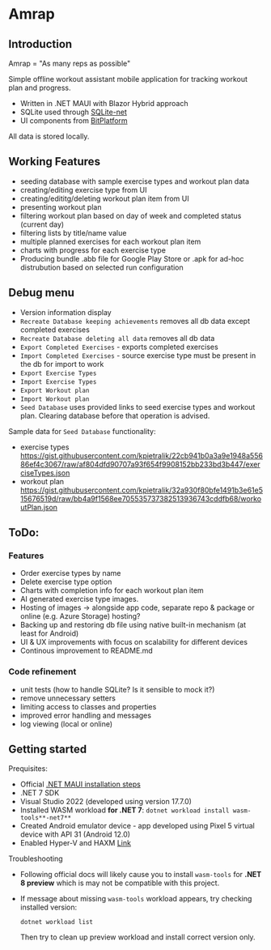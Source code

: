 ﻿# Amrap
## Introduction
Amrap = "As many reps as possible"

Simple offline workout assistant mobile application for tracking workout plan and progress.

- Written in .NET MAUI with Blazor Hybrid approach
- SQLite used through [SQLite-net](https://github.com/praeclarum/sqlite-net)
- UI components from [BitPlatform](https://components.bitplatform.dev/)

All data is stored locally. 

## Working Features
- seeding database with sample exercise types and workout plan data
- creating/editing exercise type from UI
- creating/edititg/deleting workout plan item from UI
- presenting workout plan
- filtering workout plan based on day of week and completed status (current day)
- filtering lists by title/name value
- multiple planned exercises for each workout plan item
- charts with progress for each exercise type
- Producing bundle .abb file for Google Play Store or .apk for ad-hoc distrubution based on selected run configuration

## Debug menu 
- Version information display
- `Recreate Database keeping achievements` removes all db data except completed exercises
- `Recreate Database deleting all data` removes all db data
- `Export Completed Exercises` - exports completed exercises
- `Import Completed Exercises` - source exercise type must be present in the db for import to work
- `Export Exercise Types`
- `Import Exercise Types`
- `Export Workout plan`
- `Import Workout plan`
- `Seed Database` uses provided links to seed exercise types and workout plan. Clearing database before that operation is advised.

Sample data for `Seed Database` functionality:
- exercise types 
  https://gist.githubusercontent.com/kpietralik/22cb941b0a3a9e1948a55686ef4c3067/raw/af804dfd90707a93f654f9908152bb233bd3b447/exerciseTypes.json
- workout plan
  https://gist.githubusercontent.com/kpietralik/32a930f80bfe1491b3e61e515676519d/raw/bb4a9f1568ee705535737382513936743cddfb68/workoutPlan.json

## ToDo:
### Features
- Order exercise types by name
- Delete exercise type option
- Charts with completion info for each workout plan item
- AI generated exercise type images.
- Hosting of images -> alongside app code, separate repo & package or online (e.g. Azure Storage) hosting?
- Backing up and restoring db file using native built-in mechanism (at least for Android)
- UI & UX improvements with focus on scalability for different devices
- Continous improvement to README.md

### Code refinement 
- unit tests (how to handle SQLite? Is it sensible to mock it?)
- remove unnecessary setters
- limiting access to classes and properties
- improved error handling and messages
- log viewing (local or online)

## Getting started
Prequisites:
- Official [.NET MAUI installation steps](https://learn.microsoft.com/en-us/dotnet/maui/get-started/installation?tabs=vswin)
- .NET 7 SDK 
- Visual Studio 2022 (developed using version 17.7.0)
- Installed WASM workload **for .NET 7**: `dotnet workload install wasm-tools**-net7**`
- Created Android emulator device - app developed using Pixel 5 virtual device with API 31 (Android 12.0)
- Enabled Hyper-V and HAXM [Link](https://learn.microsoft.com/en-gb/xamarin/android/get-started/installation/android-emulator/hardware-acceleration?tabs=vswin)

Troubleshooting
- Following official docs will likely cause you to install `wasm-tools` for **.NET 8 preview** which is may not be compatible with this project.
- If message about missing `wasm-tools` workload appears, try checking installed version:

  `dotnet workload list`
   
   Then try to clean up preview workload and install correct version only.
